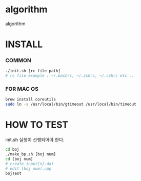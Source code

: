 # algorithm
algorithm

# INSTALL
### COMMON
```bash
./init.sh [rc file path]
# rc file example : ~/.bashrc, ~/.zshrc, ~/.cshrc etc...
```
### FOR  MAC OS
```bash
brew install coreutils
sudo ln -s /usr/local/bin/gtimeout /usr/local/bin/timeout
```

# HOW TO TEST
init.sh 실행이 선행되어야 한다.
```bash
cd boj
./make_bp.sh [boj num]
cd [boj num]
# create input[n].dat
# edit [boj num].cpp
bojTest
```

